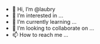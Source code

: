 - 👋 Hi, I’m @laubry
- 👀 I’m interested in ...
- 🌱 I’m currently learning ...
- 💞️ I’m looking to collaborate on ...
- 📫 How to reach me ...

<!---
laubry/laubry is a ✨ special ✨ repository because its `README.md` (this file) appears on your GitHub profile.
You can click the Preview link to take a look at your changes.
--->
